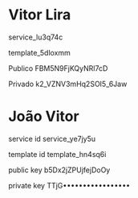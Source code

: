 # Vitor Lira
service_lu3q74c

template_5dloxmm

Publico
FBM5N9FjKQyNRl7cD

Privado
k2_VZNV3mHq2SOI5_6Jaw


# João Vitor
service id
service_ye7jy5u

template id
template_hn4sq6i

public key
b5Dx2jZPUjfejDoOy

private key
TTjG•••••••••••••••••
